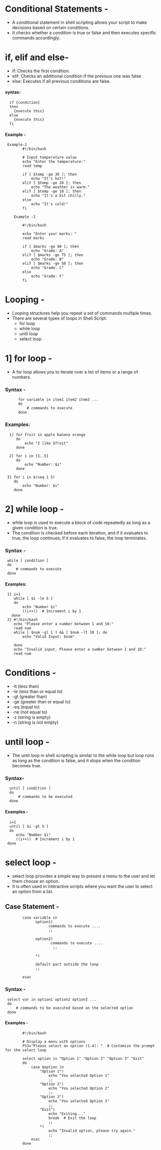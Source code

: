 # Conditional Statements -
- A conditional statement in shell scripting allows your script to make decisions based on certain conditions.
- It checks whether a condition is true or false and then executes specific commands accordingly.
# if, elif and else-
- if: Checks the first condition.
- elif: Checks an additional condition if the previous one was false.
- else: Executes if all previous conditions are false.
#### syntax:
      if {condition}
      then
        {execute this}
      else
        {execute this}
      fi
#### Example -
     Example-1
            #!/bin/bash
            
            # Input temperature value
            echo "Enter the temperature:"
            read temp
            
            if [ $temp -ge 30 ]; then
                echo "It's hot!"
            elif [ $temp -ge 20 ]; then
                echo "The weather is warm."
            elif [ $temp -ge 10 ]; then
                echo "It's a bit chilly."
            else
                echo "It's cold!"
            fi

        Example -2
            
            #!/bin/bash
            
            echo "Enter your marks: " 
            read marks
            
            if [ $marks -ge 90 ]; then
                echo "Grade: A"
            elif [ $marks -ge 75 ]; then
                echo "Grade: B"
            elif [ $marks -ge 50 ]; then
                echo "Grade: C"
            else
                echo "Grade: F"
            fi


# Looping -
- Looping structures help you repeat a set of commands multiple times.
- There are several types of loops in Shell Script:
    - for loop
    - while loop
    - until loop
    - select loop

# 1] for loop -
- A for loop allows you to iterate over a list of items or a range of numbers.
### Syntax -
          for variable in item1 item2 item3 ... 
          do
              # commands to execute
          done
 ### Examples:
      1] for fruit in apple banana orange
         do
             echo "I like $fruit"
         done

      2] for i in {1..5}
         do
             echo "Number: $i"
         done

     3] for i in $(seq 1 5)
        do
            echo "Number: $i"
        done

# 2] while loop -
-  while loop is used to execute a block of code repeatedly as long as a given condition is true.
-  The condition is checked before each iteration, and if it evaluates to true, the loop continues; if it evaluates to false, the loop terminates.

### Syntax - 
     while [ condition ]
     do
         # commands to execute
     done

#### Examples:
     1] i=1
        while [ $i -le 5 ]
        do
            echo "Number $i"
            ((i++))  # Increment i by 1
       done
     2] #!/bin/bash
        echo "Please enter a number between 1 and 10:"
        read num
        while [ $num -gl 1 ] && [ $num -lt 10 ]; do
            echo "Valid Input: $num"
            
        done
        echo "Invalid input. Please enter a number between 1 and 10:"
        read num
 
 # Conditions -
- -lt (less than)
- -le (less than or equal to)
- -gt (greater than)
- -ge (greater than or equal to)
- -eq (equal to)
- -ne (not equal to)
- -z (string is empty)
- -n (string is not empty)

# until loop -
- The until loop in shell scripting is similar to the while loop but loop runs as long as the condition is false, and it stops when the condition becomes true.

### Syntax-
      until [ condition ]
      do
          # commands to be executed
      done

#### Examples -
      i=1
      until [ $i -gt 5 ]
      do
         echo "Number $i"
         ((i++))  # Increment i by 1
     done 

# select loop -
-  select loop provides a simple way to present a menu to the user and let them choose an option.
-  It is often used in interactive scripts where you want the user to select an option from a list.

## Case Statement -

            case variable in 
                  option1)
                        commands to execute ....
                        ;;
            
                  option2)
                         commands to execute ....
                          ;;
            
                  *)
            
                  default part outside the loop
                  ;;
            
            esac
             
      
      

### Syntax -
     select var in option1 option2 option3 ... 
     do
         # commands to be executed based on the selected option
     done

#### Examples -
            #!/bin/bash

            # Display a menu with options
            PS3="Please select an option (1-4): "  # Customize the prompt for the select loop
            
            select option in "Option 1" "Option 2" "Option 3" "Exit"
            do
                case $option in
                    "Option 1")
                        echo "You selected Option 1"
                        ;;
                    "Option 2")
                        echo "You selected Option 2"
                        ;;
                    "Option 3")
                        echo "You selected Option 3"
                        ;;
                    "Exit")
                        echo "Exiting..."
                        break  # Exit the loop
                        ;;
                    *)
                        echo "Invalid option, please try again."
                        ;;
                esac
            done
            
